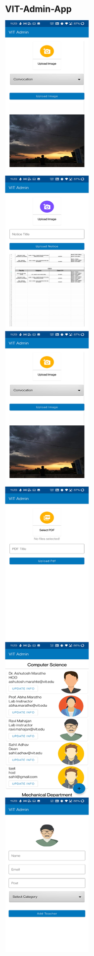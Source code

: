 # VIT-Admin-App

<img src="app/src/main/java/com/sahiladhav/vit/vit/Screenshot_20210619-232015.jpg" width="270" height="500"><img src="app/src/main/java/com/sahiladhav/vit/vit/Screenshot_20210619-232000.jpg" width="270" height="500">
<img src="app/src/main/java/com/sahiladhav/vit/vit/Screenshot_20210619-232015.jpg" width="270" height="500"><img src="app/src/main/java/com/sahiladhav/vit/vit/Screenshot_20210619-232021.jpg" width="270" height="500">
<img src="app/src/main/java/com/sahiladhav/vit/vit/Screenshot_20210619-232029.jpg" width="270" height="500"><img src="app/src/main/java/com/sahiladhav/vit/vit/Screenshot_20210619-232032.jpg" width="270" height="500">
